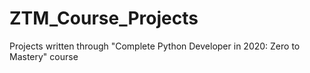 # ZTM_Course_Projects
Projects written through "Complete Python Developer in 2020: Zero to Mastery" course
